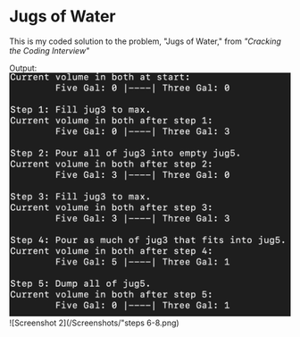 # Jugs of Water
This is my coded solution to the problem, "Jugs of Water," from *"Cracking the Coding Interview"*

Output:
![Screenshot 1](/Screenshots/steps_1-5.png)
![Screenshot 2](/Screenshots/"steps 6-8.png)

